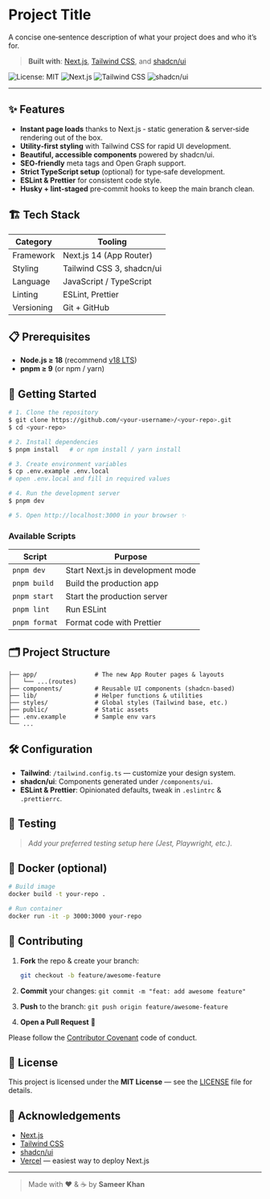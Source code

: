 # Project Title

A concise one‑sentence description of what your project does and who it’s for.

> **Built with**: [Next.js](https://nextjs.org/), [Tailwind CSS](https://tailwindcss.com/), and [shadcn/ui](https://ui.shadcn.com/)

![License: MIT](https://img.shields.io/badge/License-MIT-green.svg)
![Next.js](https://img.shields.io/badge/Next.js-14-blue)
![Tailwind CSS](https://img.shields.io/badge/Tailwind-^3.4-lightblue)
![shadcn/ui](https://img.shields.io/badge/shadcn%2Fui-latest-orange)

---

## ✨ Features

* **Instant page loads** thanks to Next.js ‑ static generation & server‑side rendering out of the box.
* **Utility‑first styling** with Tailwind CSS for rapid UI development.
* **Beautiful, accessible components** powered by shadcn/ui.
* **SEO‑friendly** meta tags and Open Graph support.
* **Strict TypeScript setup** (optional) for type‑safe development.
* **ESLint & Prettier** for consistent code style.
* **Husky + lint‑staged** pre‑commit hooks to keep the main branch clean.

## 🏗️ Tech Stack

| Category   | Tooling                   |
| ---------- | ------------------------- |
| Framework  | Next.js 14 (App Router)   |
| Styling    | Tailwind CSS 3, shadcn/ui |
| Language   | JavaScript / TypeScript   |
| Linting    | ESLint, Prettier          |
| Versioning | Git + GitHub              |

## 📋 Prerequisites

* **Node.js ≥ 18** (recommend [v18 LTS](https://nodejs.org/))
* **pnpm ≥ 9** (or npm / yarn)

## 🚀 Getting Started

```bash
# 1. Clone the repository
$ git clone https://github.com/<your‑username>/<your‑repo>.git
$ cd <your‑repo>

# 2. Install dependencies
$ pnpm install   # or npm install / yarn install

# 3. Create environment variables
$ cp .env.example .env.local
# open .env.local and fill in required values

# 4. Run the development server
$ pnpm dev

# 5. Open http://localhost:3000 in your browser ✨
```

### Available Scripts

| Script        | Purpose                           |
| ------------- | --------------------------------- |
| `pnpm dev`    | Start Next.js in development mode |
| `pnpm build`  | Build the production app          |
| `pnpm start`  | Start the production server       |
| `pnpm lint`   | Run ESLint                        |
| `pnpm format` | Format code with Prettier         |

## 🗂️ Project Structure

```
├── app/                # The new App Router pages & layouts
│   └── ...(routes)
├── components/         # Reusable UI components (shadcn‑based)
├── lib/                # Helper functions & utilities
├── styles/             # Global styles (Tailwind base, etc.)
├── public/             # Static assets
├── .env.example        # Sample env vars
└── ...
```

## 🛠️ Configuration

* **Tailwind**: `/tailwind.config.ts` — customize your design system.
* **shadcn/ui**: Components generated under `/components/ui`.
* **ESLint & Prettier**: Opinionated defaults, tweak in `.eslintrc` & `.prettierrc`.

## 🧪 Testing

> *Add your preferred testing setup here (Jest, Playwright, etc.).*

## 🐳 Docker (optional)

```bash
# Build image
docker build -t your‑repo .

# Run container
docker run -it -p 3000:3000 your‑repo
```

## 🤝 Contributing

1. **Fork** the repo & create your branch:

   ```bash
   git checkout -b feature/awesome‑feature
   ```
2. **Commit** your changes: `git commit -m "feat: add awesome feature"`
3. **Push** to the branch: `git push origin feature/awesome‑feature`
4. **Open a Pull Request** 🎉

Please follow the [Contributor Covenant](https://www.contributor-covenant.org/) code of conduct.

## 📄 License

This project is licensed under the **MIT License** — see the [LICENSE](LICENSE) file for details.

## 🙏 Acknowledgements

* [Next.js](https://nextjs.org/)
* [Tailwind CSS](https://tailwindcss.com/)
* [shadcn/ui](https://ui.shadcn.com/)
* [Vercel](https://vercel.com/) — easiest way to deploy Next.js

---

> Made with ❤️ & ☕️ by **Sameer Khan**
